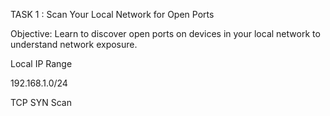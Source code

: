 TASK 1 : Scan Your Local Network for Open Ports

Objective: Learn to discover open ports on devices in your local network to
 understand network exposure.

 
Local IP Range

192.168.1.0/24

TCP SYN Scan

